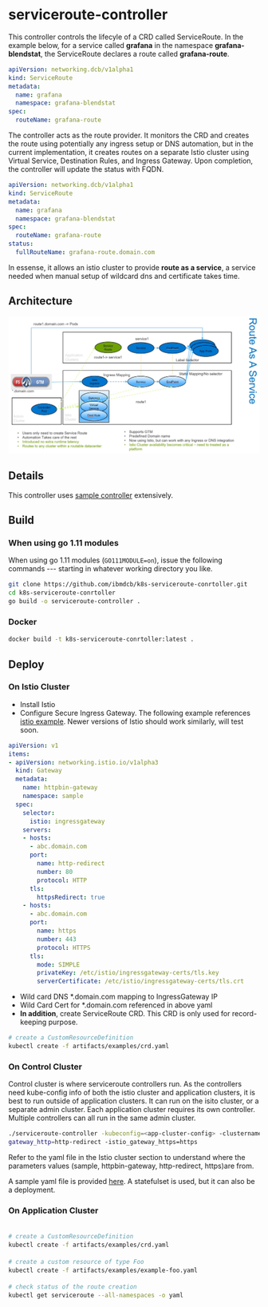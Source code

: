 # serviceroute-controller

This controller controls the lifecyle of a CRD called ServiceRoute. In the example below, for a service called **grafana** in the namespace **grafana-blendstat**, the ServiceRoute declares a route called **grafana-route**.
```yaml
apiVersion: networking.dcb/v1alpha1
kind: ServiceRoute
metadata:
  name: grafana
  namespace: grafana-blendstat
spec:
  routeName: grafana-route
```
The controller acts as the route provider. It monitors the CRD and creates the route using potentially any ingress setup or DNS automation, but in the current implementation, it creates routes on a separate Istio cluster using Virtual Service, Destination Rules, and Ingress Gateway. Upon completion, the controller will update the status with FQDN.
```yaml
apiVersion: networking.dcb/v1alpha1
kind: ServiceRoute
metadata:
  name: grafana
  namespace: grafana-blendstat
spec:
  routeName: grafana-route
status:
  fullRouteName: grafana-route.domain.com
```
In essense, it allows an istio cluster to provide **route as a service**, a service needed when manual setup of wildcard dns and certificate takes time.


## Architecture
<p align="center">
  <img src="docs/images/route_as_a_service.jpg"/>
</p>

## Details

This controller uses [sample controller](https://github.com/kubernetes/sample-controller) extensively.

## Build

### When using go 1.11 modules
When using go 1.11 modules (`GO111MODULE=on`), issue the following
commands --- starting in whatever working directory you like.

```sh
git clone https://github.com/ibmdcb/k8s-serviceroute-conrtoller.git
cd k8s-serviceroute-conrtoller
go build -o serviceroute-controller .
```
### Docker
```sh
docker build -t k8s-serviceroute-conrtoller:latest .
```
## Deploy

### On Istio Cluster

* Install Istio 
* Configure Secure Ingress Gateway. The following example references [istio example](https://archive.istio.io/v1.4/docs/tasks/traffic-management/ingress/secure-ingress-mount/). Newer versions of Istio should work similarly, will test soon.
```yaml
apiVersion: v1
items:
- apiVersion: networking.istio.io/v1alpha3
  kind: Gateway
  metadata:
    name: httpbin-gateway
    namespace: sample
  spec:
    selector:
      istio: ingressgateway
    servers:
    - hosts:
      - abc.domain.com
      port:
        name: http-redirect
        number: 80
        protocol: HTTP
      tls:
        httpsRedirect: true
    - hosts:
      - abc.domain.com
      port:
        name: https
        number: 443
        protocol: HTTPS
      tls:
        mode: SIMPLE
        privateKey: /etc/istio/ingressgateway-certs/tls.key
        serverCertificate: /etc/istio/ingressgateway-certs/tls.crt
```
* Wild card DNS *.domain.com mapping to IngressGateway IP
* Wild Card Cert for *.domain.com referenced in above yaml
* **In addition**, create ServiceRoute CRD. This CRD is only used for record-keeping purpose.
```sh
# create a CustomResourceDefinition
kubectl create -f artifacts/examples/crd.yaml
```

### On Control Cluster
Control cluster is where serviceroute controllers run. As the controllers need kube-config info of both the istio cluster and application clusters, it is best to run outside of application clusters. It can run on the isito cluster, or a separate admin cluster. Each application cluster requires its own controller. Multiple controllers can all run in the same admin cluster.


```sh
./serviceroute-controller -kubeconfig=<app-cluster-config> -clustername==<app-cluster-name> -istio_config==<istio-cluster-config> -istio_ns=sample -istio_suffix=<domain.com> -istio_gateway=httpbin-gateway -istio_
gateway_http=http-redirect -istio_gateway_https=https
```
Refer to the yaml file in the Istio cluster section to understand where the parameters values (sample, httpbin-gateway, http-redirect, https)are from.

A sample yaml file is provided [here](/controller-sts.yml). A statefulset is used, but it can also be a deployment.

### On Application Cluster

```sh

# create a CustomResourceDefinition
kubectl create -f artifacts/examples/crd.yaml

# create a custom resource of type Foo
kubectl create -f artifacts/examples/example-foo.yaml

# check status of the route creation
kubectl get serviceroute --all-namespaces -o yaml
```

